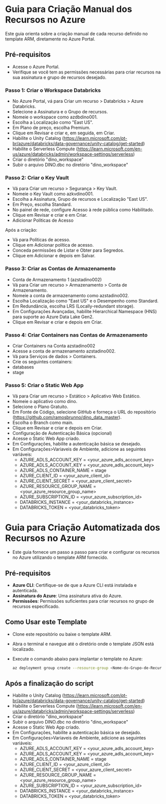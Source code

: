 # Guia para Criação Manual dos Recursos no Azure
Este guia orienta sobre a criação manual de cada recurso definido no template ARM, diretamente no Azure Portal.

## Pré-requisitos
 - Acesse o Azure Portal.
 - Verifique se você tem as permissões necessárias para criar recursos na sua assinatura e grupo de recursos desejado.

### Passo 1: Criar o Workspace Databricks
 - No Azure Portal, vá para Criar um recurso > Databricks > Azure Databricks.
 - Selecione a Assinatura e o Grupo de recursos.
 - Nomeie o workspace como azdbdino001.
 - Escolha a Localização como "East US".
 - Em Plano de preço, escolha Premium.
 - Clique em Revisar e criar e, em seguida, em Criar.
 - Habilite o Unity Catalog (https://learn.microsoft.com/pt-br/azure/databricks/data-governance/unity-catalog/get-started)
 - Habilite o Serverless Compute (https://learn.microsoft.com/en-us/azure/databricks/admin/workspace-settings/serverless)
 - Criar o diretório "dino_workspace"
 - Subir o arquivo DINO.dbc no diretório "dino_workspace"

### Passo 2: Criar o Key Vault
 - Vá para Criar um recurso > Segurança > Key Vault.
 - Nomeie o Key Vault como azkvdino001.
 - Escolha a Assinatura, Grupo de recursos e Localização "East US".
 - Em Preço, escolha Standard.
 - No painel de rede, configure Acesso à rede pública como Habilitado.
 - Clique em Revisar e criar e em Criar.
 - Adicionar Políticas de Acesso

Após a criação:

 - Vá para Políticas de acesso.
 - Clique em Adicionar política de acesso.
 - Conceda permissões de Listar e Obter para Segredos.
 - Clique em Adicionar e depois em Salvar.

### Passo 3: Criar as Contas de Armazenamento
 - Conta de Armazenamento 1 (azstadino002)
 - Vá para Criar um recurso > Armazenamento > Conta de Armazenamento.
 - Nomeie a conta de armazenamento como azstadino002.
 - Escolha Localização como "East US" e o Desempenho como Standard.
 - Em Redundância, escolha LRS (Locally-redundant storage).
 - Em Configurações Avançadas, habilite Hierarchical Namespace (HNS) para suporte ao Azure Data Lake Gen2.
 - Clique em Revisar e criar e depois em Criar.

### Passo 4: Criar Containers nas Contas de Armazenamento
 - Criar Containers na Conta azstadino002
 - Acesse a conta de armazenamento azstadino002.
 - Vá para Serviços de dados > Containers.
 - Crie os seguintes containers:
  - databases
  - stage

### Passo 5: Criar o Static Web App
 - Vá para Criar um recurso > Estático > Aplicativo Web Estático.
 - Nomeie o aplicativo como dino.
 - Selecione o Plano Gratuito.
 - Em Fonte de Código, selecione GitHub e forneça o URL do repositório (https://github.com/ramosbrunno/dino_data_master).
 - Escolha o Branch como main.
 - Clique em Revisar e criar e depois em Criar.
 - Configuração de Autenticação Básica (opcional)
 - Acesse o Static Web App criado.
 - Em Configurações, habilite a autenticação básica se desejado.
 - Em Configurações>Variaveis de Ambiente, adicione as seguintes variáveis:
   - AZURE_ADLS_ACCOUNT_KEY = <your_azure_adls_account_key>
   - AZURE_ADLS_ACCOUNT_KEY = <your_azure_adls_account_key>
   - AZURE_ADLS_CONTAINER_NAME = stage
   - AZURE_CLIENT_ID = <your_azure_client_id>
   - AZURE_CLIENT_SECRET = <your_azure_client_secret>
   - AZURE_RESOURCE_GROUP_NAME = <your_azure_resource_group_name>
   - AZURE_SUBSCRIPTION_ID = <your_azure_subscription_id>
   - DATABRICKS_INSTANCE = <your_databricks_instance>
   - DATABRICKS_TOKEN = <your_databricks_token>



# Guia para Criação Automatizada dos Recursos no Azure

 - Este guia fornece um passo a passo para criar e configurar os recursos no Azure utilizando o template ARM fornecido.

## Pré-requisitos

 - **Azure CLI**: Certifique-se de que a Azure CLI está instalada e autenticada.
 - **Assinatura do Azure**: Uma assinatura ativa do Azure.
 - **Permissões**: Permissões suficientes para criar recursos no grupo de recursos especificado.

## Como Usar este Template

 - Clone este repositório ou baixe o template ARM.
 - Abra o terminal e navegue até o diretório onde o template JSON está localizado.
 - Execute o comando abaixo para implantar o template no Azure:

   ```bash
   az deployment group create --resource-group <Nome-do-Grupo-de-Recursos> --template-file setup/setup_dino.json

## Após a finalização do script

 - Habilite o Unity Catalog (https://learn.microsoft.com/pt-br/azure/databricks/data-governance/unity-catalog/get-started)
 - Habilite o Serverless Compute (https://learn.microsoft.com/en-us/azure/databricks/admin/workspace-settings/serverless)
 - Criar o diretório "dino_workspace"
 - Subir o arquivo DINO.dbc no diretório "dino_workspace"
 - Acesse o Static Web App criado.
 - Em Configurações, habilite a autenticação básica se desejado.
 - Em Configurações>Variaveis de Ambiente, adicione as seguintes variáveis:
   - AZURE_ADLS_ACCOUNT_KEY = <your_azure_adls_account_key>
   - AZURE_ADLS_ACCOUNT_KEY = <your_azure_adls_account_key>
   - AZURE_ADLS_CONTAINER_NAME = stage
   - AZURE_CLIENT_ID = <your_azure_client_id>
   - AZURE_CLIENT_SECRET = <your_azure_client_secret>
   - AZURE_RESOURCE_GROUP_NAME = <your_azure_resource_group_name>
   - AZURE_SUBSCRIPTION_ID = <your_azure_subscription_id>
   - DATABRICKS_INSTANCE = <your_databricks_instance>
   - DATABRICKS_TOKEN = <your_databricks_token>
